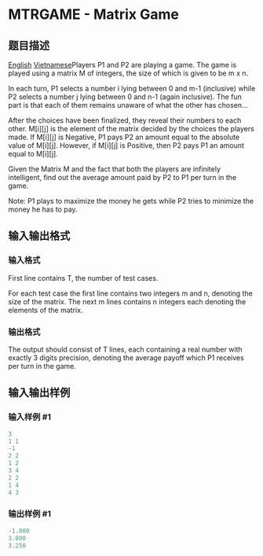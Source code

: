 # MTRGAME - Matrix Game

## 题目描述

[English](/problems/MTRGAME/en/) [Vietnamese](/problems/MTRGAME/vn/)Players P1 and P2 are playing a game. The game is played using a matrix M of integers, the size of which is given to be m x n.

In each turn, P1 selects a number i lying between 0 and m-1 (inclusive) while P2 selects a number j lying between 0 and n-1 (again inclusive). The fun part is that each of them remains unaware of what the other has chosen...

After the choices have been finalized, they reveal their numbers to each other. M\[i\]\[j\] is the element of the matrix decided by the choices the players made. If M\[i\]\[j\] is Negative, P1 pays P2 an amount equal to the absolute value of M\[i\]\[j\]. However, if M\[i\]\[j\] is Positive, then P2 pays P1 an amount equal to M\[i\]\[j\].

Given the Matrix M and the fact that both the players are infinitely intelligent, find out the average amount paid by P2 to P1 per turn in the game.

Note: P1 plays to maximize the money he gets while P2 tries to minimize the money he has to pay.

## 输入输出格式

### 输入格式

First line contains T, the number of test cases.

For each test case the first line contains two integers m and n, denoting the size of the matrix. The next m lines contains n integers each denoting the elements of the matrix.

### 输出格式

The output should consist of T lines, each containing a real number with exactly 3 digits precision, denoting the average payoff which P1 receives per turn in the game.

## 输入输出样例

### 输入样例 #1

```cpp
3
1 1
-1
2 2
1 2
3 4
2 2
1 4
4 3
```


### 输出样例 #1

```cpp
-1.000
3.000
3.250
```


